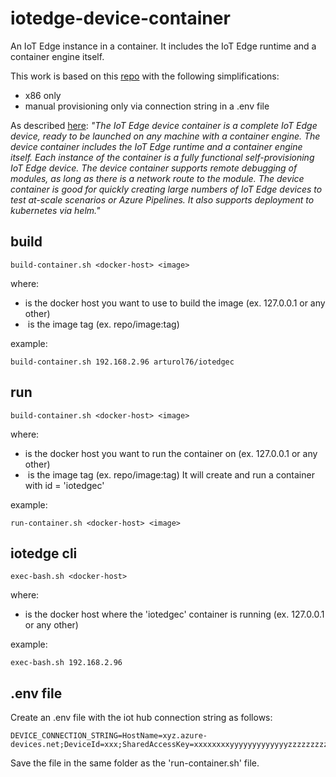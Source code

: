 # iotedge-device-container
An IoT Edge instance in a container.
It includes the IoT Edge runtime and a container engine itself.

This work is based on this [repo](https://github.com/toolboc/azure-iot-edge-device-container) with the following simplifications:
* x86 only
* manual provisioning only via connection string in a .env file 

As described [here](https://docs.microsoft.com/en-us/azure/iot-edge/development-environment#iot-edge-device-container):
*"The IoT Edge device container is a complete IoT Edge device, ready to be launched on any machine with a container engine. The device container includes the IoT Edge runtime and a container engine itself. Each instance of the container is a fully functional self-provisioning IoT Edge device. The device container supports remote debugging of modules, as long as there is a network route to the module. The device container is good for quickly creating large numbers of IoT Edge devices to test at-scale scenarios or Azure Pipelines. It also supports deployment to kubernetes via helm."*

## build
```
build-container.sh <docker-host> <image>
```
where:
* <docker-host> is the docker host you want to use to build the image (ex. 127.0.0.1 or any other)
* <image> is the image tag (ex. repo/image:tag)

example:
```
build-container.sh 192.168.2.96 arturol76/iotedgec
```

## run
```
build-container.sh <docker-host> <image>
```
where:
* <docker-host> is the docker host you want to run the container on (ex. 127.0.0.1 or any other)
* <image> is the image tag (ex. repo/image:tag)
It will create and run a container with id = 'iotedgec'

example:
```
run-container.sh <docker-host> <image>
```


## iotedge cli
```
exec-bash.sh <docker-host>
```
where:
* <docker-host> is the docker host where the 'iotedgec' container is running (ex. 127.0.0.1 or any other)

example:
```
exec-bash.sh 192.168.2.96
```

## .env file
Create an .env file with the iot hub connection string as follows:
```
DEVICE_CONNECTION_STRING=HostName=xyz.azure-devices.net;DeviceId=xxx;SharedAccessKey=xxxxxxxxyyyyyyyyyyyyyzzzzzzzzz
```
Save the file in the same folder as the 'run-container.sh' file.
